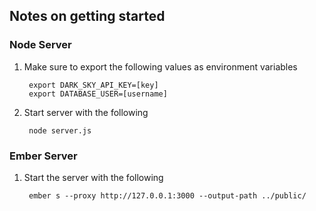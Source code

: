 ## Notes on getting started

### Node Server

1. Make sure to export the following values as environment variables

        export DARK_SKY_API_KEY=[key]
        export DATABASE_USER=[username]

2. Start server with the following

        node server.js



### Ember Server

1. Start the server with the following

        ember s --proxy http://127.0.0.1:3000 --output-path ../public/

